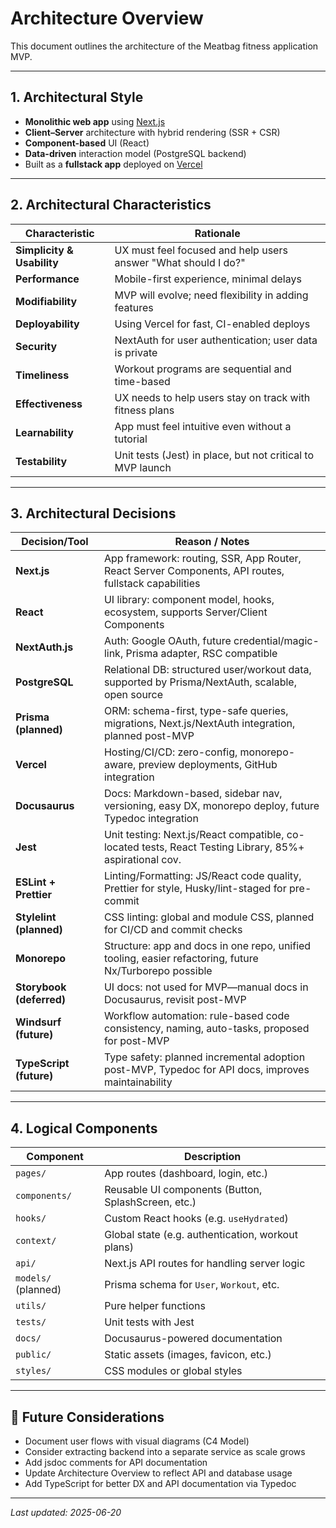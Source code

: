 # Architecture Overview

This document outlines the architecture of the Meatbag fitness application MVP.

---

## 1. Architectural Style

- **Monolithic web app** using [Next.js](https://nextjs.org/)
- **Client–Server** architecture with hybrid rendering (SSR + CSR)
- **Component-based** UI (React)
- **Data-driven** interaction model (PostgreSQL backend)
- Built as a **fullstack app** deployed on [Vercel](https://vercel.com/)

---

## 2. Architectural Characteristics

| Characteristic             | Rationale                                                      |
| -------------------------- | -------------------------------------------------------------- |
| **Simplicity & Usability** | UX must feel focused and help users answer "What should I do?" |
| **Performance**            | Mobile-first experience, minimal delays                        |
| **Modifiability**          | MVP will evolve; need flexibility in adding features           |
| **Deployability**          | Using Vercel for fast, CI-enabled deploys                      |
| **Security**               | NextAuth for user authentication; user data is private         |
| **Timeliness**             | Workout programs are sequential and time-based                 |
| **Effectiveness**          | UX needs to help users stay on track with fitness plans        |
| **Learnability**           | App must feel intuitive even without a tutorial                |
| **Testability**            | Unit tests (Jest) in place, but not critical to MVP launch     |

---

## 3. Architectural Decisions

| Decision/Tool            | Reason / Notes                                                                                          |
| ------------------------ | ------------------------------------------------------------------------------------------------------- |
| **Next.js**              | App framework: routing, SSR, App Router, React Server Components, API routes, fullstack capabilities    |
| **React**                | UI library: component model, hooks, ecosystem, supports Server/Client Components                        |
| **NextAuth.js**          | Auth: Google OAuth, future credential/magic-link, Prisma adapter, RSC compatible                        |
| **PostgreSQL**           | Relational DB: structured user/workout data, supported by Prisma/NextAuth, scalable, open source        |
| **Prisma (planned)**     | ORM: schema-first, type-safe queries, migrations, Next.js/NextAuth integration, planned post-MVP        |
| **Vercel**               | Hosting/CI/CD: zero-config, monorepo-aware, preview deployments, GitHub integration                     |
| **Docusaurus**           | Docs: Markdown-based, sidebar nav, versioning, easy DX, monorepo deploy, future Typedoc integration     |
| **Jest**                 | Unit testing: Next.js/React compatible, co-located tests, React Testing Library, 85%+ aspirational cov. |
| **ESLint + Prettier**    | Linting/Formatting: JS/React code quality, Prettier for style, Husky/lint-staged for pre-commit         |
| **Stylelint (planned)**  | CSS linting: global and module CSS, planned for CI/CD and commit checks                                 |
| **Monorepo**             | Structure: app and docs in one repo, unified tooling, easier refactoring, future Nx/Turborepo possible  |
| **Storybook (deferred)** | UI docs: not used for MVP—manual docs in Docusaurus, revisit post-MVP                                   |
| **Windsurf (future)**    | Workflow automation: rule-based code consistency, naming, auto-tasks, proposed for post-MVP             |
| **TypeScript (future)**  | Type safety: planned incremental adoption post-MVP, Typedoc for API docs, improves maintainability      |

---

## 4. Logical Components

| Component           | Description                                         |
| ------------------- | --------------------------------------------------- |
| `pages/`            | App routes (dashboard, login, etc.)                 |
| `components/`       | Reusable UI components (Button, SplashScreen, etc.) |
| `hooks/`            | Custom React hooks (e.g. `useHydrated`)             |
| `context/`          | Global state (e.g. authentication, workout plans)   |
| `api/`              | Next.js API routes for handling server logic        |
| `models/` (planned) | Prisma schema for `User`, `Workout`, etc.           |
| `utils/`            | Pure helper functions                               |
| `tests/`            | Unit tests with Jest                                |
| `docs/`             | Docusaurus-powered documentation                    |
| `public/`           | Static assets (images, favicon, etc.)               |
| `styles/`           | CSS modules or global styles                        |

---

## 🧩 Future Considerations

- Document user flows with visual diagrams (C4 Model)
- Consider extracting backend into a separate service as scale grows
- Add jsdoc comments for API documentation
- Update Architecture Overview to reflect API and database usage
- Add TypeScript for better DX and API documentation via Typedoc

---

_Last updated: 2025-06-20_
